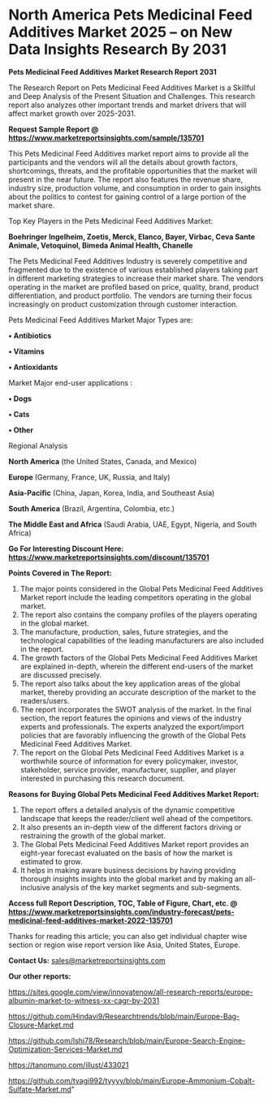 # North America Pets Medicinal Feed Additives Market 2025 – on New Data Insights Research By 2031

<strong>Pets Medicinal Feed Additives Market Research Report 2031</strong>

The Research Report on Pets Medicinal Feed Additives Market is a Skillful and Deep Analysis of the Present Situation and Challenges. This research report also analyzes other important trends and market drivers that will affect market growth over 2025-2031.

<strong>Request Sample Report @ <a href=https://www.marketreportsinsights.com/sample/135701>https://www.marketreportsinsights.com/sample/135701</a></strong>

This Pets Medicinal Feed Additives market report aims to provide all the participants and the vendors will all the details about growth factors, shortcomings, threats, and the profitable opportunities that the market will present in the near future. The report also features the revenue share, industry size, production volume, and consumption in order to gain insights about the politics to contest for gaining control of a large portion of the market share.

Top Key Players in the Pets Medicinal Feed Additives Market:

<strong>Boehringer Ingelheim, Zoetis, Merck, Elanco, Bayer, Virbac, Ceva Sante Animale, Vetoquinol, Bimeda Animal Health, Chanelle</strong>

The Pets Medicinal Feed Additives Industry is severely competitive and fragmented due to the existence of various established players taking part in different marketing strategies to increase their market share. The vendors operating in the market are profiled based on price, quality, brand, product differentiation, and product portfolio. The vendors are turning their focus increasingly on product customization through customer interaction.

Pets Medicinal Feed Additives Market Major Types are:

<strong>• Antibiotics

• Vitamins

• Antioxidants</strong>

Market Major end-user applications :

<strong>• Dogs

• Cats

• Other</strong>

Regional Analysis

</u><strong><b>North America</b></strong> (the United States, Canada, and Mexico)

<strong><b>Europe </b></strong>(Germany, France, UK, Russia, and Italy)

<strong><b>Asia-Pacific</b></strong> (China, Japan, Korea, India, and Southeast Asia)

<strong><b>South America</b></strong> (Brazil, Argentina, Colombia, etc.)

<strong><b>The Middle East and Africa</b></strong> (Saudi Arabia, UAE, Egypt, Nigeria, and South Africa)

<strong>Go For Interesting Discount Here: <a href=https://www.marketreportsinsights.com/discount/135701>https://www.marketreportsinsights.com/discount/135701</a></strong>

<strong>Points Covered in The Report:</strong>
<ol>
  <li>The major points considered in the Global Pets Medicinal Feed Additives Market report include the leading competitors operating in the global market.</li>
  <li>The report also contains the company profiles of the players operating in the global market.</li>
  <li>The manufacture, production, sales, future strategies, and the technological capabilities of the leading manufacturers are also included in the report.</li>
  <li>The growth factors of the Global Pets Medicinal Feed Additives Market are explained in-depth, wherein the different end-users of the market are discussed precisely.</li>
  <li>The report also talks about the key application areas of the global market, thereby providing an accurate description of the market to the readers/users.</li>
  <li>The report incorporates the SWOT analysis of the market. In the final section, the report features the opinions and views of the industry experts and professionals. The experts analyzed the export/import policies that are favorably influencing the growth of the Global Pets Medicinal Feed Additives Market.</li>
  <li>The report on the Global Pets Medicinal Feed Additives Market is a worthwhile source of information for every policymaker, investor, stakeholder, service provider, manufacturer, supplier, and player interested in purchasing this research document.</li>
</ol>
<strong>Reasons for Buying Global Pets Medicinal Feed Additives Market Report:</strong>

<ol>
  <li>The report offers a detailed analysis of the dynamic competitive landscape that keeps the reader/client well ahead of the competitors.</li>
  <li>It also presents an in-depth view of the different factors driving or restraining the growth of the global market.</li>
  <li>The Global Pets Medicinal Feed Additives Market report provides an eight-year forecast evaluated on the basis of how the market is estimated to grow.</li>
  <li>It helps in making aware business decisions by having providing thorough insights insights into the global market and by making an all-inclusive analysis of the key market segments and sub-segments.</li>
</ol>
<strong>Access full Report Description, TOC, Table of Figure, Chart, etc. @ <a href=https://www.marketreportsinsights.com/industry-forecast/pets-medicinal-feed-additives-market-2022-135701>https://www.marketreportsinsights.com/industry-forecast/pets-medicinal-feed-additives-market-2022-135701</a></strong>


Thanks for reading this article; you can also get individual chapter wise section or region wise report version like Asia, United States, Europe.

<strong>Contact Us:</strong>
sales@marketreportsinsights.com

<strong>Our other reports:</strong>

<a href=https://sites.google.com/view/innovatenow/all-research-reports/europe-albumin-market-to-witness-xx-cagr-by-2031>https://sites.google.com/view/innovatenow/all-research-reports/europe-albumin-market-to-witness-xx-cagr-by-2031</a>

<a href=https://github.com/Hindavi9/Researchtrends/blob/main/Europe-Bag-Closure-Market.md>https://github.com/Hindavi9/Researchtrends/blob/main/Europe-Bag-Closure-Market.md</a>

<a href=https://github.com/Ishi78/Research/blob/main/Europe-Search-Engine-Optimization-Services-Market.md>https://github.com/Ishi78/Research/blob/main/Europe-Search-Engine-Optimization-Services-Market.md</a>

<a href=https://tanomuno.com/illust/433021>https://tanomuno.com/illust/433021</a>

<a href=https://github.com/tyagi992/tyyyy/blob/main/Europe-Ammonium-Cobalt-Sulfate-Market.md>https://github.com/tyagi992/tyyyy/blob/main/Europe-Ammonium-Cobalt-Sulfate-Market.md</a>"
